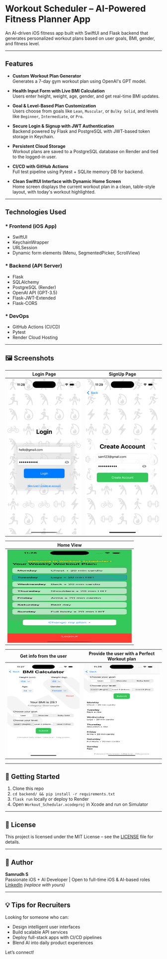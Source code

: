 # Workout Scheduler – AI-Powered Fitness Planner App

An AI-driven iOS fitness app built with SwiftUI and Flask backend that generates personalized workout plans based on user goals, BMI, gender, and fitness level.

---

## Features

- **Custom Workout Plan Generator**  
  Generates a 7-day gym workout plan using OpenAI's GPT model.

- **Health Input Form with Live BMI Calculation**  
  Users enter height, weight, age, gender, and get real-time BMI updates.

- **Goal & Level-Based Plan Customization**  
  Users choose from goals like `Lean`, `Muscular`, or `Bulky Solid`, and levels like `Beginner`, `Intermediate`, or `Pro`.

- **Secure Login & Signup with JWT Authentication**  
  Backend powered by Flask and PostgreSQL with JWT-based token storage in Keychain.

- **Persistent Cloud Storage**  
  Workout plans are saved to a PostgreSQL database on Render and tied to the logged-in user.

- **CI/CD with GitHub Actions**  
  Full test pipeline using Pytest + SQLite memory DB for backend.

- **Clean SwiftUI Interface with Dynamic Home Screen**  
  Home screen displays the current workout plan in a clean, table-style layout, with today's workout highlighted.

---

## Technologies Used

### * Frontend (iOS App)
- SwiftUI
- KeychainWrapper
- URLSession
- Dynamic form elements (Menu, SegmentedPicker, ScrollView)

### * Backend (API Server)
- Flask
- SQLAlchemy
- PostgreSQL (Render)
- OpenAI API (GPT-3.5)
- Flask-JWT-Extended
- Flask-CORS

### * DevOps
- GitHub Actions (CI/CD)
- Pytest
- Render Cloud Hosting

---

## 🖼 Screenshots

| Login Page | SignUp Page |
|-----------------------------|-----------------------------|
| <img src="Assets/LoginPage.png" alt="App Screenshot" width="280" height="500"/> | <img src="Assets/SignUpPage.png" alt="App Screenshot" width="280" height="500"/> |

| Home View |
|-----------------------------|
| <img src="Assets/HomePage.png" alt="App Screenshot" width="400" height="300"/> |

| Get info from the user | Provide the user with a Perfect Workout plan  |
|-----------------------------|-----------------------------|
| <img src="Assets/NewPlan_getInfo.png" alt="App Screenshot" width="400" height="300"/> | <img src="Assets/newPlan_got.png" alt="App Screenshot" width="400" height="300"/> |

---

## 🚦 Getting Started

1. Clone this repo
2. `cd backend/ && pip install -r requirements.txt`
3. `flask run` locally or deploy to Render
4. Open `Workout_Schedular.xcodeproj` in Xcode and run on Simulator

---

## 📄 License

This project is licensed under the MIT License – see the [LICENSE](LICENSE) file for details.

---

## 🙌 Author

**Samrudh S**  
Passionate iOS + AI Developer | Open to full-time iOS & AI-based roles  
[LinkedIn](https://linkedin.com/in/your-profile) *(replace with yours)*

---

## 💡 Tips for Recruiters

Looking for someone who can:
- Design intelligent user interfaces
- Build scalable API services
- Deploy full-stack apps with CI/CD pipelines
- Blend AI into daily product experiences

Let’s connect!
